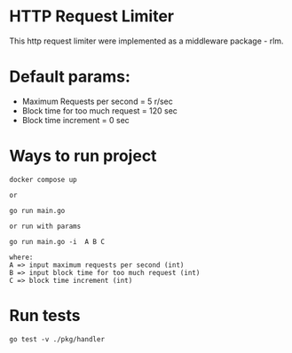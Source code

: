 # HTTP Request Limiter

This http request limiter were implemented as a middleware package - rlm.

# Default params:
 * Maximum Requests per second = 5 r/sec
 * Block time for too much request = 120 sec
 * Block time increment = 0 sec

# Ways to run project
```
docker compose up

or

go run main.go

or run with params

go run main.go -i  A B C

where:
A => input maximum requests per second (int)
B => input block time for too much request (int)
C => block time increment (int)
```

# Run tests 
```
go test -v ./pkg/handler
```